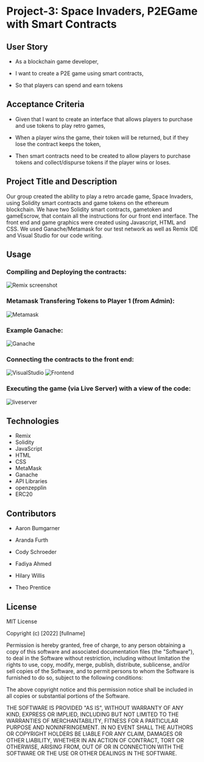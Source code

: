 # Project-3: Space Invaders, P2EGame with Smart Contracts

## User Story

- As a blockchain game developer,

- I want to create a P2E game using smart contracts,

- So that players can spend and earn tokens

## Acceptance Criteria

- Given that I want to create an interface that allows players to purchase and use tokens to play retro games,

- When a player wins the game, their token will be returned, but if they lose the contract keeps the token,

- Then smart contracts need to be created to allow players to purchase tokens and collect/dispurse tokens if the player wins or loses. 

## Project Title and Description

Our group created the ability to play a retro arcade game, Space Invaders, using Solidity smart contracts and game tokens on the ethereum blockchain. We have two Solidity smart contracts, gametoken and gameEscrow, that contain all the instructions for our front end interface. The front end and game graphics were created using Javascript, HTML and CSS. We used Ganache/Metamask for our test network as well as Remix IDE and Visual Studio for our code writing.

## Usage

### Compiling and Deploying the contracts:
![Remix screenshot](https://github.com/theop-55410/Project-3/blob/main/Screenshots/Remix.png)

### Metamask Transfering Tokens to Player 1 (from Admin):
![Metamask](https://github.com/theop-55410/Project-3/blob/main/Screenshots/Metamask.png)

### Example Ganache:
![Ganache](https://github.com/theop-55410/Project-3/blob/main/Screenshots/Ganache.png)

### Connecting the contracts to the front end:
![VisualStudio](https://github.com/theop-55410/Project-3/blob/main/Screenshots/Screenshot.png)
![Frontend](https://github.com/theop-55410/Project-3/blob/main/Screenshots/Front_end2.png)

### Executing the game (via Live Server) with a view of the code:
![liveserver](https://github.com/theop-55410/Project-3/blob/main/Screenshots/Front_end.png)


## Technologies

- Remix
- Solidity
- JavaScript
- HTML
- CSS
- MetaMask
- Ganache
- API Libraries
- openzepplin
- ERC20

## Contributors

- Aaron Bumgarner

- Aranda Furth

- Cody Schroeder

- Fadiya Ahmed

- Hilary Willis

- Theo Prentice

## License

MIT License

Copyright (c) [2022] [fullname]

Permission is hereby granted, free of charge, to any person obtaining a copy
of this software and associated documentation files (the "Software"), to deal
in the Software without restriction, including without limitation the rights
to use, copy, modify, merge, publish, distribute, sublicense, and/or sell
copies of the Software, and to permit persons to whom the Software is
furnished to do so, subject to the following conditions:

The above copyright notice and this permission notice shall be included in all
copies or substantial portions of the Software.

THE SOFTWARE IS PROVIDED "AS IS", WITHOUT WARRANTY OF ANY KIND, EXPRESS OR
IMPLIED, INCLUDING BUT NOT LIMITED TO THE WARRANTIES OF MERCHANTABILITY,
FITNESS FOR A PARTICULAR PURPOSE AND NONINFRINGEMENT. IN NO EVENT SHALL THE
AUTHORS OR COPYRIGHT HOLDERS BE LIABLE FOR ANY CLAIM, DAMAGES OR OTHER
LIABILITY, WHETHER IN AN ACTION OF CONTRACT, TORT OR OTHERWISE, ARISING FROM,
OUT OF OR IN CONNECTION WITH THE SOFTWARE OR THE USE OR OTHER DEALINGS IN THE
SOFTWARE.



